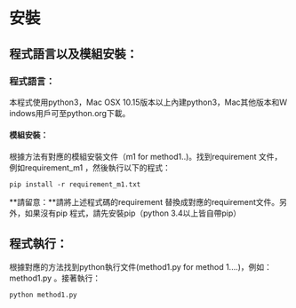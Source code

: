 # 安裝
## 程式語言以及模組安裝：
### 程式語言：
本程式使用python3，Mac OSX 10.15版本以上內建python3，Mac其他版本和Ｗindows用戶可至python.org下載。  
#### 模組安裝：
根據方法有對應的模組安裝文件（m1 for method1..)。找到requirement 文件，例如requirement_m1 ，然後執行以下的程式：   
```
pip install -r requirement_m1.txt   

```   
**請留意：**請將上述程式碼的requirement 替換成對應的requirement文件。另外，如果沒有pip 程式，請先安裝pip（python 3.4以上皆自帶pip）
## 程式執行：
根據對應的方法找到python執行文件(method1.py for method 1....)，例如：method1.py 。接著執行：
```
python method1.py

```
